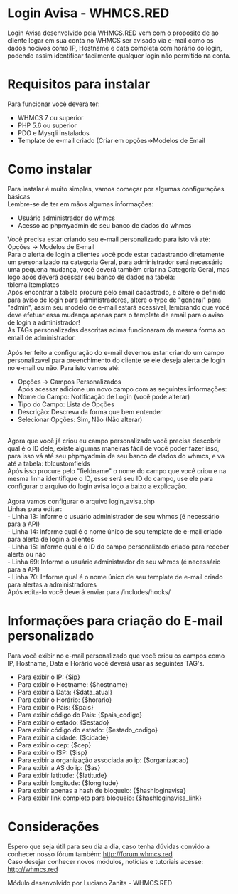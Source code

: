 # Login Avisa - WHMCS.RED
Login Avisa desenvolvido pela WHMCS.RED vem com o proposito de ao cliente logar em sua conta no WHMCS ser avisado via e-mail como os dados nocivos como IP, Hostname e data completa com horário do login, podendo assim identificar facilmente qualquer login não permitido na conta. <br/>

# Requisitos para instalar
Para funcionar você deverá ter: <br/>
- WHMCS 7 ou superior <br/>
- PHP 5.6 ou superior <br/>
- PDO e Mysqli instalados <br/>
- Template de e-mail criado (Criar em opções->Modelos de Email <br/>

# Como instalar
Para instalar é muito simples, vamos começar por algumas configurações básicas <br/>
Lembre-se de ter em mãos algumas informações: <br/>
- Usuário administrador do whmcs <br/>
- Acesso ao phpmyadmin de seu banco de dados do whmcs <br/>

Você precisa estar criando seu e-mail personalizado para isto vá até: Opções -> Modelos de E-mail<br/>
Para o alerta de login a clientes você pode estar cadastrando diretamente um personalizado na categoria Geral, para administrador será necessário uma pequena mudança, você deverá também criar na Categoria Geral, mas logo após deverá acessar seu banco de dados na tabela:<br/>
tblemailtemplates<br/>
Após encontrar a tabela procure pelo email cadastrado, e altere o definido para aviso de login para administradores, altere o type de "general" para "admin", assim seu modelo de e-mail estará acessivel, lembrando que você deve efetuar essa mudança apenas para o template de email para o aviso de login a administrador!<br/>
As TAGs personalizadas descritas acima funcionaram da mesma forma ao email de administrador.<br/>
<br/>
Após ter feito a configuração do e-mail devemos estar criando um campo personalizavel para preenchimento do cliente se ele deseja alerta de login no e-mail ou não. Para isto vamos até: <br/>
- Opções -> Campos Personalizados <br/>
Após acessar adicione um novo campo com as seguintes informações: <br/>
- Nome do Campo: Notificação de Login (você pode alterar) <br/>
- Tipo do Campo: Lista de Opções <br/>
- Descrição: Descreva da forma que bem entender <br/>
- Selecionar Opções: Sim, Não                (Não alterar) <br/>
<Br/>
Agora que você já criou eu campo personalizado você precisa descobrir qual é o ID dele, existe algumas maneiras fácil de você poder fazer isso, para isso vá até seu phpmyadmin de seu banco de dados do whmcs, e va até a tabela: tblcustomfields<br/>
Após isso procure pelo "fieldname" o nome do campo que você criou e na mesma linha identifique o ID, esse será seu ID do campo, use ele para configurar o arquivo do login avisa logo a baixo a explicação.<br/>
<br/>
Agora vamos configurar o arquivo login_avisa.php<br/>
Linhas para editar: <br/>
- Linha 13: Informe o usuário administrador de seu whmcs (é necessário para a API) <br/>
- Linha 14: Informe qual é o nome único de seu template de e-mail criado para alerta de login a clientes <br/>
- Linha 15: Informe qual é o ID do campo personalizado criado para receber alerta ou não <br/>
- Linha 69: Informe o usuário administrador de seu whmcs (é necessário para a API) <br/>
- Linha 70: Informe qual é o nome único de seu template de e-mail criado para alertas a administradores </br>
Após edita-lo você deverá enviar para /includes/hooks/ <br/>

# Informações para criação do E-mail personalizado
Para você exibir no e-mail personalizado que você criou os campos como IP, Hostname, Data e Horário você deverá usar as seguintes TAG's. <br/>
- Para exibir o IP: {$ip} <br/>
- Para exibir o Hostname: {$hostname} <br/>
- Para exibir a Data: {$data_atual} <br/>
- Para exibir o Horário: {$horario} <br/>
- Para exibir o Pais: {$pais} <br/>
- Para exibir código do Pais: {$pais_codigo} <br/>
- Para exibir o estado: {$estado} <br/>
- Para exibir código do estado: {$estado_codigo} <br/>
- Para exibir a cidade: {$cidade} <br/>
- Para exibir o cep: {$cep} <br/>
- Para exibir o ISP: {$isp} <br/>
- Para exibir a organização associada ao ip: {$organizacao} <br/>
- Para exibir a AS do ip: {$as} <br/>
- Para exibir latitude: {$latitude} <br/>
- Para exibir longitude: {$longitude} <br/>
- Para exibir apenas a hash de bloqueio: {$hashloginavisa} <br/>
- Para exibir link completo para bloqueio: {$hashloginavisa_link} <br/>

# Considerações
Espero que seja útil para seu dia a dia, caso tenha dúvidas convido a conhecer nosso fórum também: http://forum.whmcs.red <br/>
Caso desejar conhecer novos módulos, notícias e tutoriais acesse: http://whmcs.red <br/>

Módulo desenvolvido por Luciano Zanita - WHMCS.RED <br/>

